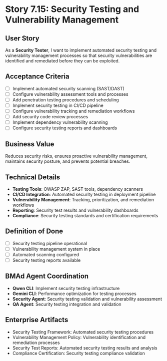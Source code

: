 # Story 7.15: Security Testing and Vulnerability Management

## User Story

As a **Security Tester**, I want to implement automated security testing and vulnerability management processes so that security vulnerabilities are identified and remediated before they can be exploited.

## Acceptance Criteria

- [ ] Implement automated security scanning (SAST/DAST)
- [ ] Configure vulnerability assessment tools and processes
- [ ] Add penetration testing procedures and scheduling
- [ ] Implement security testing in CI/CD pipeline
- [ ] Configure vulnerability tracking and remediation workflows
- [ ] Add security code review processes
- [ ] Implement dependency vulnerability scanning
- [ ] Configure security testing reports and dashboards

## Business Value

Reduces security risks, ensures proactive vulnerability management, maintains security posture, and prevents potential breaches.

## Technical Details

- **Testing Tools**: OWASP ZAP, SAST tools, dependency scanners
- **CI/CD Integration**: Automated security testing in deployment pipeline
- **Vulnerability Management**: Tracking, prioritization, and remediation workflows
- **Reporting**: Security test results and vulnerability dashboards
- **Compliance**: Security testing standards and certification requirements

## Definition of Done

- [ ] Security testing pipeline operational
- [ ] Vulnerability management system in place
- [ ] Automated scanning configured
- [ ] Security testing reports available

## BMAd Agent Coordination

- **Qwen CLI**: Implement security testing infrastructure
- **Gemini CLI**: Performance optimization for testing processes
- **Security Agent**: Security testing validation and vulnerability assessment
- **QA Agent**: Security testing integration and validation

## Enterprise Artifacts

- Security Testing Framework: Automated security testing procedures
- Vulnerability Management Policy: Vulnerability identification and remediation processes
- Security Test Reports: Automated security testing results and analysis
- Compliance Certification: Security testing compliance validation
